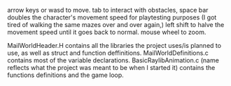 arrow keys or wasd to move.  tab to interact with obstacles, space bar doubles the character's movement speed for
playtesting purposes (I got tired of walking the same mazes over and over again,) left shift to halve the movement speed until it goes back to normal.
mouse wheel to zoom.

MailWorldHeader.H contains all the libraries the project uses/is planned to use, as well as struct and function deffinitions.
MailWorldDefinitions.c contains most of the variable declarations.
BasicRaylibAnimation.c (name reflects what the project was meant to be when I started it) contains the functions definitions and the game loop.
